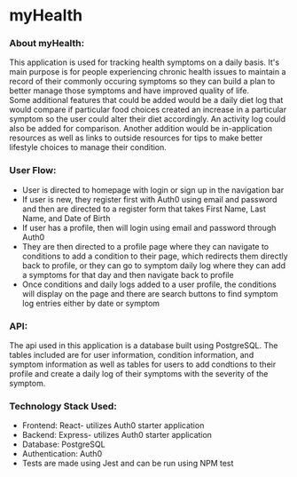 
# myHealth


### About myHealth:

This application is used for tracking health symptoms on a daily basis.
It's main purpose is for people experiencing chronic health issues to maintain a record of their commonly occuring symptoms so they can build
a plan to better manage those symptoms and have improved quality of life.\
Some additional features that could be added would be a daily diet log that would compare if particular food choices created an increase in a particular symptom so the user
could alter their diet accordingly. An activity log could also be added for comparison. Another addition would be in-application resources as well as links to outside resources for tips to make better lifestyle choices to manage their condition.

### User Flow:
- User is directed to homepage with login or sign up in the navigation bar
- If user is new, they register first with Auth0 using email and password and then are directed to a register form that takes First Name, Last Name, and Date of Birth
- If user has a profile, then will login using email and password through Auth0
- They are then directed to a profile page where they can navigate to conditions to add a condition to their page, which redirects them directly back to profile, or they can go to symptom daily log where they can add a symptoms for that day and then navigate back to profile
- Once conditions and daily logs added to a user profile, the conditions will display on the page and there are search buttons to find symptom log entries either by date or symptom

### API:

The api used in this application is a database built using PostgreSQL. The tables included are for user information, condition information, and symptom information as well as tables for 
users to add condtions to their profile and create a daily log of their symptoms with the severity of the symptom.

### Technology Stack Used:

- Frontend: React- utilizes Auth0 starter application
- Backend: Express- utilizes Auth0 starter application
- Database: PostgreSQL
- Authentication: Auth0
- Tests are made using Jest and can be run using NPM test
  
